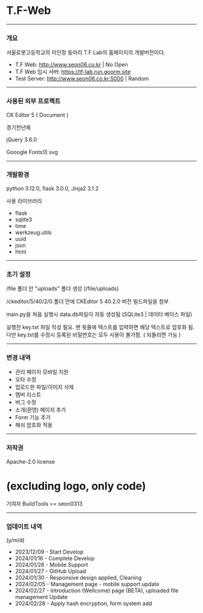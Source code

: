 # T.F-Web

* * *

### 개요

서울로봇고등학교의 미인정 동아리 T.F Lab의 홈페이지의 개발버전이다.

* T.F Web: http://www.seon06.co.kr | No Open
* T.F Web 임시 서버: https://tf-lab.run.goorm.site
* Test Server: http://www.seon06.co.kr:5000 | Random

* * *

### 사용된 외부 프로젝트
CK Editor 5 ( Document )

경기천년체

jQuery 3.6.0

Gooogle Fonts의 svg
***

### 개발환경

python 3.12.0, flask 3.0.0, Jinja2 3.1.2

사용 라이브러리
* flask
* sqlite3
* time
* werkzeug.utils
* uuid
* json
* html


* * *

### 초기 설정

/file 폴더 안 "uploads" 폴더 생성 (/file/uploads)

/ckeditor/5/40/2/0 폴더 안에 CKEditor 5 40.2.0 버전 빌드파일을 첨부

main.py을 처음 실행시 data.db파일이 자동 생성됨 (SQLite3 | 데이터 베이스 파일)

실행전 key.txt 파일 작성 필요. 맨 윗줄에 텍스트를 입력하면 해당 텍스트로 암호화 됨.
다만 key.txt를 수정시 등록된 비밀번호는 모두 사용이 불가함. ( 되돌리면 가능 )

* * * 

### 변경 내역
* 관리 페이지 모바일 지원
* 오타 수정
* 업로드한 파일/이미지 삭제
* 멤버 리스트
* 버그 수정
* 소개(환영) 페이지 추가
* Form 기능 추가
* 해쉬 암호화 적용
* * *

### 저작권

Apache-2.0 license

(excluding logo, only code)
=======

기여자 BuildTools == seon0313

* * * 
### 업데이트 내역
(y/m/d)
* 2023/12/09 - Start Develop
* 2024/01/16 - Complete Develop
* 2024/01/26 - Mobile Support
* 2024/01/27 - GitHub Upload
* 2024/01/30 - Responsive design applied, Cleaning
* 2024/02/05 - Management page - mobile support update
* 2024/02/27 - Introduction (Wellcome) page (BETA), uploaded file management Update
* 2024/02/28 - Apply hash encryption, form system add
